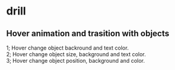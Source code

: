 # drill
## Hover animation and trasition with objects

1; Hover change object backround and text color. <br>
2; Hover change object size, background and text color.<br>
3; Hover change object position, background and color.  <br>
